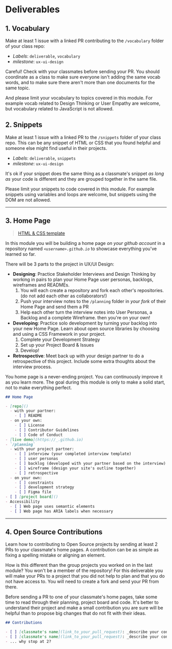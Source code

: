 # Deliverables

## 1. Vocabulary

Make at least 1 issue with a linked PR contributing to the `/vocabulary` folder of your class repo:

- _Labels_: `deliverable`, `vocabulary`
- _milestone_: `ux-ui-design`

Careful! Check with your classmates before sending your PR. You should coordinate as a class to make sure everyone isn't adding the same vocab words, and to make sure there aren't more than one documents for the same topic.

And please limit your vocabulary to topics covered in this module. For example vocab related to Design Thinking or User Empathy are welcome, but vocabulary related to JavaScript is not allowed.

## 2. Snippets

Make at least 1 issue with a linked PR to the `/snippets` folder of your class repo. This can be any snippet of HTML or CSS that you found helpful and someone else might find useful in their projects.

- _Labels_: `deliverable`, `snippets`
- _milestone_: `ux-ui-design`

It's ok if your snippet does the same thing as a classmate's snippet _as long as_ your code is different and they are grouped together in the same file.

Please limit your snippets to code covered in this module. For example snippets using variables and loops are welcome, but snippets using the DOM are not allowed.

---

## 3. Home Page

> [HTML & CSS template](https://github.com/HackYourFutureBelgium/template-html-css)

In this module you will be building a home page _on your github account_ in a repository named _`<username>.github.io`_ to showcase everything you've learned so far.

There will be 3 parts to the project in UX/UI Design:

- **Designing**: Practice Stakeholder Interviews and Design Thinking by working in pairs to plan your Home Page user personas, backlogs, wireframes and READMEs.
  1. You will each create a repository and fork each other's repositories. (do not add each other as collaborators!)
  2. Push your interview notes to the `/planning` folder in _your fork_ of their Home Page and send them a PR
  3. Help each other turn the interview notes into User Personas, a Backlog and a complete Wireframe. then you're on your own!
- **Developing**: Practice solo development by turning your backlog into your new Home Page. Learn about open source libraries by choosing and using a CSS Framework in your project.
  1. Complete your Development Strategy
  2. Set up your Project Board & Issues
  3. Develop!
- **Retrospective**: Meet back up with your design partner to do a retrospective of this project. Include some extra thoughts about the interview process.

You home page is a never-ending project. You can continuously improve it as you learn more. The goal during this module is only to make a solid start, not to make everything perfect.

```markdown
## Home Page

- [repo]()
  - with your partner:
    - [ ] README
  - on your own:
    - [ ] License
    - [ ] Contributor Guidelines
    - [ ] Code of Conduct
- [live demo](https://_.github.io)
- `/planning`
  - with your project partner:
    - [ ] interview (your completed interview template)
    - [ ] user personas
    - [ ] backlog (developed with your partner based on the interview)
    - [ ] wireframe (design your site's outline together)
    - [ ] retrospective
  - on your own:
    - [ ] constraints
    - [ ] development strategy
    - [ ] Figma file
- [ ] [project board]()
- Accessibility
  - [ ] Web page uses semantic elements
  - [ ] Web page has ARIA labels when necessary
```

---

## 4. Open Source Contributions

Learn how to contributing to Open Source projects by sending at least 2 PRs to your classmate's home pages. A contribution can be as simple as fixing a spelling mistake or aligning an element.

How is this different than the group projects you worked on in the last module? You won't be a member of the repository! For this deliverable you will make your PRs to a project that you did not help to plan and that you do not have access to. You will need to create a fork and send your PR from there.

Before sending a PR to one of your classmate's home pages, take some time to read through their planning, project board and code. It's better to understand their project and make a small contribution you are sure will be helpful than to propose big changes that do not fit with their ideas.

```markdown
## Contributions

- [ ] [classmate's name](link_to_your_pull_request): _describe your contribution_
- [ ] [classmate's name](link_to_your_pull_request): _describe your contribution_
- ... why stop at 2?
```

